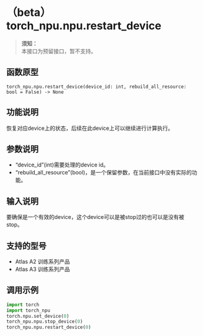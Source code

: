 # （beta）torch_npu.npu.restart_device

>**须知：**<br>
>本接口为预留接口，暂不支持。

## 函数原型

```
torch_npu.npu.restart_device(device_id: int, rebuild_all_resource: bool = False) -> None
```

## 功能说明

恢复对应device上的状态，后续在此device上可以继续进行计算执行。

## 参数说明

- “device_id”(int)需要处理的device id。
- “rebuild_all_resource”(bool)，是一个保留参数，在当前接口中没有实际的功能。

## 输入说明

要确保是一个有效的device，这个device可以是被stop过的也可以是没有被stop。

## 支持的型号

- <term>Atlas A2 训练系列产品</term>
- <term>Atlas A3 训练系列产品</term>

## 调用示例

```python
import torch
import torch_npu  
torch.npu.set_device(0) 
torch_npu.npu.stop_device(0)
torch_npu.npu.restart_device(0)
```

